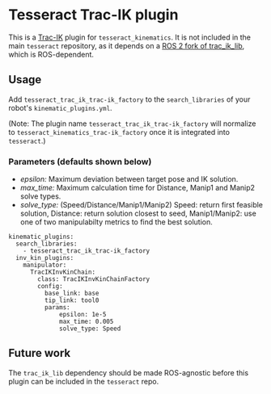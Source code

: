 # Tesseract Trac-IK plugin

This is a [Trac-IK](https://traclabs.com/projects/trac-ik/) plugin for `tesseract_kinematics`. It is not included in the main `tesseract` repository, as it depends on a [ROS 2 fork of trac_ik_lib](https://github.com/aprotyas/trac_ik), which is ROS-dependent.

## Usage

Add `tesseract_trac_ik_trac-ik_factory` to the `search_libraries` of your robot's `kinematic_plugins.yml`.

(Note: The plugin name `tesseract_trac_ik_trac-ik_factory` will normalize to `tesseract_kinematics_trac-ik_factory` once it is integrated into `tesseract`.)

### Parameters (defaults shown below)

- _epsilon:_ Maximum deviation between target pose and IK solution.
- _max_time:_ Maximum calculation time for Distance, Manip1 and Manip2 solve types.
- _solve_type:_ (Speed/Distance/Manip1/Manip2) Speed: return first feasible solution, Distance: return solution closest to seed, Manip1/Manip2: use one of two manipulabilty metrics to find the best solution.

```
kinematic_plugins:
  search_libraries:
    - tesseract_trac_ik_trac-ik_factory
  inv_kin_plugins:
    manipulator:
      TracIKInvKinChain:
        class: TracIKInvKinChainFactory
        config:
          base_link: base
          tip_link: tool0
          params:
              epsilon: 1e-5
              max_time: 0.005
              solve_type: Speed
```

## Future work

The `trac_ik_lib` dependency should be made ROS-agnostic before this plugin can be included in the `tesseract` repo.
